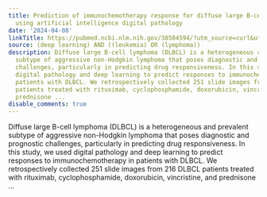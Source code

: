 ```yaml
---
title: Prediction of immunochemotherapy response for diffuse large B-cell lymphoma
  using artificial intelligence digital pathology
date: '2024-04-08'
linkTitle: https://pubmed.ncbi.nlm.nih.gov/38584594/?utm_source=curl&utm_medium=rss&utm_campaign=pubmed-2&utm_content=1byXLWG-5Hn0_qdLgZYpDfLA2UWGhGNgZGereuo1rJN2aoAQXP&fc=20220814223158&ff=20240408180459&v=2.18.0.post9+e462414
source: (deep learning) AND ((leukemia) OR (lymphoma))
description: Diffuse large B-cell lymphoma (DLBCL) is a heterogeneous and prevalent
  subtype of aggressive non-Hodgkin lymphoma that poses diagnostic and prognostic
  challenges, particularly in predicting drug responsiveness. In this study, we used
  digital pathology and deep learning to predict responses to immunochemotherapy in
  patients with DLBCL. We retrospectively collected 251 slide images from 216 DLBCL
  patients treated with rituximab, cyclophosphamide, doxorubicin, vincristine, and
  prednisone ...
disable_comments: true
---
```

Diffuse large B-cell lymphoma (DLBCL) is a heterogeneous and prevalent subtype of aggressive non-Hodgkin lymphoma that poses diagnostic and prognostic challenges, particularly in predicting drug responsiveness. In this study, we used digital pathology and deep learning to predict responses to immunochemotherapy in patients with DLBCL. We retrospectively collected 251 slide images from 216 DLBCL patients treated with rituximab, cyclophosphamide, doxorubicin, vincristine, and prednisone ...